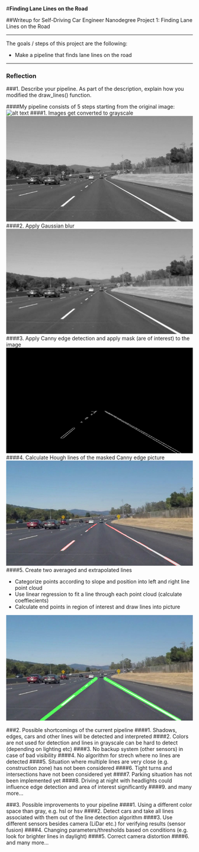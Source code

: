 
#**Finding Lane Lines on the Road** 

##Writeup for Self-Driving Car Engineer Nanodegree Project 1: Finding Lane Lines on the Road


---

The goals / steps of this project are the following:
* Make a pipeline that finds lane lines on the road


[//]: # (Image References)

[image1]: ./test_images/solidWhiteCurve.jpg "Original"
[image2]: ./output_images/solidWhiteCurve_gray.jpg "Grayscale"
[image3]: ./output_images/solidWhiteCurve_blur_gray.jpg "Gaussian"
[image4]: ./output_images/solidWhiteCurve_masked_edges.jpg "Canny"
[image5]: ./output_images/solidWhiteCurve_masked_hough.jpg "Hough"
[image6]: ./output_images/solidWhiteCurve_final_image.jpg "Final"

---

### Reflection

###1. Describe your pipeline. As part of the description, explain how you modified the draw_lines() function.

####My pipeline consists of 5 steps starting from the original image:
![alt text][image1]
####1. Images get converted to grayscale
![alt text][image2]
####2. Apply Gaussian blur
![alt text][image3]
####3. Apply Canny edge detection and apply mask (are of interest) to the image 
![alt text][image4]
####4. Calculate Hough lines of the masked Canny edge picture 
![alt text][image5]
####5. Create two averaged and extrapolated lines
  * Categorize points according to slope and position into left and right line point cloud
  * Use linear regression to fit a line through each point cloud (calculate coeffiecients)
  * Calculate end points in region of interest and draw lines into picture

![alt text][image6]

###2. Possible shortcomings of the current pipeline
####1. Shadows, edges, cars and other lines will be detected and interpreted
####2. Colors are not used for detection and lines in grayscale can be hard to detect (depending on lighting etc)
####3. No backup system (other sensors) in case of bad visibility
####4. No algorithm for strech where no lines are detected
####5. Situation where multiple lines are very close (e.g. construction zone) has not been considered
####6. Tight turns and intersections have not been considered yet
####7. Parking situation has not been implemented yet
####8. Driving at night with headlights could influence edge detection and area of interest significantly
####9. and many more...

###3. Possible improvements to your pipeline
####1. Using a different color space than gray, e.g. hsl or hsv
####2. Detect cars and take all lines associated with them out of the line detection algorithm
####3. Use different sensors besides camera (LiDar etc.) for verifying results (sensor fusion)
####4. Changing parameters/thresholds based on conditions  (e.g. look for brighter lines in daylight)
####5. Correct camera distortion
####6. and many more...
